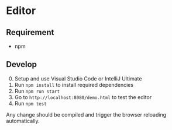 Editor
=======


Requirement
------------

* npm


Develop
--------

0. Setup and use Visual Studio Code or IntelliJ Ultimate
1. Run `npm install` to install required dependencies
2. Run `npm run start`
3. Go to `http://localhost:8080/demo.html` to test the editor
4. Run `npm test`

Any change should be compiled and trigger the browser reloading automatically.
